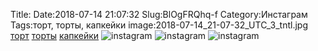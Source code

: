 Title:
Date:2018-07-14 21:07:32
Slug:BlOgFRQhq-f
Category:Инстаграм
Tags:торт, торты, капкейки
image:2018-07-14_21-07-32_UTC_3_tntl.jpg
[торт]({tag}торт) [торты]({tag}торты) [капкейки]({tag}капкейки)
![instagram]({attach}images/2018-07-14_21-07-32_UTC_3.jpg)
![instagram]({attach}images/2018-07-14_21-07-32_UTC_2.jpg)
![instagram]({attach}images/2018-07-14_21-07-32_UTC_1.jpg)
